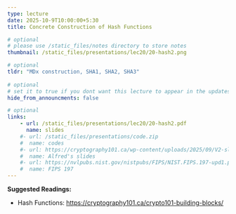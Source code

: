 ```yaml
---
type: lecture
date: 2025-10-9T10:00:00+5:30
title: Concrete Construction of Hash Functions

# optional
# please use /static_files/notes directory to store notes
thumbnail: /static_files/presentations/lec20/20-hash2.png

# optional
tldr: "MDx construction, SHA1, SHA2, SHA3"
  
# optional
# set it to true if you dont want this lecture to appear in the updates section
hide_from_announcments: false

# optional
links: 
    - url: /static_files/presentations/lec20/20-hash2.pdf
      name: slides
    #- url: /static_files/presentations/code.zip
    #  name: codes
    #- url: https://cryptography101.ca/wp-content/uploads/2025/09/V2-slides-Crypto101.pdf
    #  name: Alfred's slides
    #- url: https://nvlpubs.nist.gov/nistpubs/FIPS/NIST.FIPS.197-upd1.pdf
    #  name: FIPS 197
---
```

<!-- Other additional contents using markdown -->
**Suggested Readings:**

- Hash Functions: https://cryptography101.ca/crypto101-building-blocks/